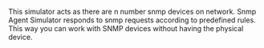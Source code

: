 This simulator acts as there are n number snmp devices on network. Snmp Agent Simulator responds to snmp requests according to predefined rules. This way you can work with SNMP devices without having the physical device.